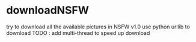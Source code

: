 # downloadNSFW
try to download all the available pictures in NSFW
v1.0 use python urllib to download
TODO :
add multi-thread to speed up download
